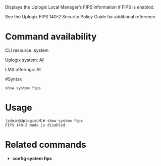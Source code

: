 <!-- 5.4 -->

Displays the Uplogix Local Manager’s FIPS information if FIPS is enabled.

See the Uplogix FIPS 140-2 Security Policy Guide for additional reference.  

# Command availability 

CLI resource: system

Uplogix system: All

LMS offerings: All

#Syntax 

```
show system fips
```

# Usage 

```
[admin@UplogixLM]# show system fips
FIPS 140-2 mode is disabled.

```

# Related commands 

- **config system fips**
